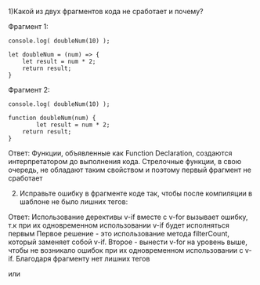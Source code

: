 1)Какой из двух фрагментов кода не сработает и почему?

Фрагмент 1:

	console.log( doubleNum(10) );

	let doubleNum = (num) => {
		let result = num * 2;
		return result;
	}
Фрагмент 2:

	console.log( doubleNum(10) );

	function doubleNum(num) {
    		let result = num * 2;
		return result;
	}
Ответ: Функции, объявленные как Function Declaration, создаются интерпретатором до выполнения кода. Стрелочные функции, в свою очередь, не обладают таким свойством и поэтому первый фрагмент не сработает

2) Исправьте ошибку в фрагменте коде так, чтобы после компиляции в шаблоне не было лишних тегов:

<template>
	<component-name
		v-for="i of count" 
		:key="i"
		v-if="i < 10" 
	/>
</template>

<script>
	export default {
		data() {
			return {
				count: 20;
			};
		},
	};
</script>  

Ответ: Использование дерективы v-if вместе с v-for вызывает ошибку, т.к при их одновременном использовании v-if будет исполняться первым
Первое решение - это использование метода filterCount, который заменяет собой v-if.
Второе - вынести v-for на уровень выше, чтобы не возникало ошибок при их одновременном использовании с v-if. Благодаря фрагменту нет лишних тегов


<template>
  <component-name v-for="i of filterCount" :key="i">
  
      {{i + " "}}

  </component-name>
</template>

<script>
export default {
  data() {
    return {
      count: 20
    };
  },
  computed:{
    filterCount(){
      return this.count < 10 ? this.count : 9
    }
  }
};
</script>  

или 

<template>
  <template v-for="i of count" :key="i">

  
    <component-name v-if="i<10">
    
        {{i + " "}}

    </component-name>
  </template>
</template>

<script>
export default {
  data() {
    return {
      count: 20
    };
  },
};
</script>  
